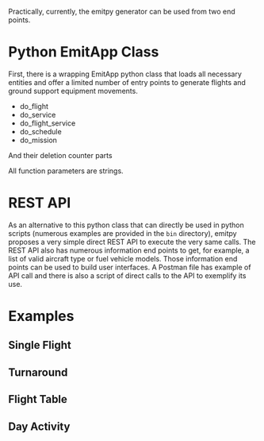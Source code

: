 Practically, currently, the emitpy generator can be used from two end points.

# Python EmitApp Class
First, there is a wrapping EmitApp python class that loads all necessary entities and offer a limited number of entry points to generate flights and ground support equipment movements.

- do_flight
- do_service
- do_flight_service
- do_schedule
- do_mission

And their deletion counter parts


All function parameters are strings.


# REST API
As an alternative to this python class that can directly be used in python scripts (numerous examples are provided in the `bin` directory), emitpy proposes a very simple direct REST API to execute the very same calls. The REST API also has numerous information end points to get, for example, a list of valid aircraft type or fuel vehicle models. Those information end points can be used to build user interfaces. A Postman file has example of API call and there is also a script of direct calls to the API to exemplify its use. 

# Examples

## Single Flight

## Turnaround

## Flight Table

## Day Activity

